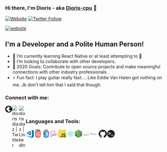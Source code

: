 ### Hi there, I'm Dioris - aka [Dioris-cpu][website] 👋

[![Website](https://img.shields.io/website?label=diorisdiaz.com&style=for-the-badge&url=https%3A%2F%2Fdiorisdiaz.com)](https://diorisdiaz.com/)
[![Twitter Follow](https://img.shields.io/twitter/follow/dioris_diaz?color=1DA1F2&logo=twitter&style=for-the-badge)](https://twitter.com/dioris_diaz)

[![website](https://64.media.tumblr.com/03cc661c99d3c46e996ab9ba67f0c073/tumblr_njvtx9sxNl1rj9zdco1_r3_1280.gifv)](https://diorisdiaz.com/)

## I'm a Developer and a Polite Human Person!

- 🌱 I’m currently learning React Native or at least attempting to 🤣
- 👯 I’m looking to collaborate with other developers.
- 🥅 2020 Goals: Contribute to open source projects and make meaningful connections with other industry professionals .
- ⚡ Fun fact: I play guitar really fast.....Like Eddie Van Halen got nothing on me. Jk don't tell him that I said that though.

### Connect with me:

[<img align="left" alt="diorisdiaz" width="22px" src="https://raw.githubusercontent.com/iconic/open-iconic/master/svg/globe.svg" />][website]
[<img align="left" alt="diorisdiaz | Twitter" width="22px" src="https://cdn.jsdelivr.net/npm/simple-icons@v3/icons/twitter.svg" />][twitter]
[<img align="left" alt="diorisdiaz | LinkedIn" width="22px" src="https://cdn.jsdelivr.net/npm/simple-icons@v3/icons/linkedin.svg" />][linkedin]

<br />

### Languages and Tools:

[<img align="left" alt="Visual Studio Code" width="26px" src="https://raw.githubusercontent.com/github/explore/80688e429a7d4ef2fca1e82350fe8e3517d3494d/topics/visual-studio-code/visual-studio-code.png" />][visual]
[<img align="left" alt="HTML5" width="26px" src="https://raw.githubusercontent.com/github/explore/80688e429a7d4ef2fca1e82350fe8e3517d3494d/topics/html/html.png" />][html]
[<img align="left" alt="CSS3" width="26px" src="https://raw.githubusercontent.com/github/explore/80688e429a7d4ef2fca1e82350fe8e3517d3494d/topics/css/css.png" />][css]
[<img align="left" alt="Sass" width="26px" src="https://raw.githubusercontent.com/github/explore/80688e429a7d4ef2fca1e82350fe8e3517d3494d/topics/sass/sass.png" />][sass]
[<img align="left" alt="JavaScript" width="26px" src="https://raw.githubusercontent.com/github/explore/80688e429a7d4ef2fca1e82350fe8e3517d3494d/topics/javascript/javascript.png" />][javascript]
[<img align="left" alt="React" width="26px" src="https://raw.githubusercontent.com/github/explore/80688e429a7d4ef2fca1e82350fe8e3517d3494d/topics/react/react.png" />][react]

[<img align="left" alt="Node.js" width="26px" src="https://raw.githubusercontent.com/github/explore/80688e429a7d4ef2fca1e82350fe8e3517d3494d/topics/nodejs/nodejs.png" />][node]

[<img align="left" alt="MySQL" width="26px" src="https://raw.githubusercontent.com/github/explore/80688e429a7d4ef2fca1e82350fe8e3517d3494d/topics/mysql/mysql.png" />][mysql]
[<img align="left" alt="MongoDB" width="26px" src="https://raw.githubusercontent.com/github/explore/80688e429a7d4ef2fca1e82350fe8e3517d3494d/topics/mongodb/mongodb.png" />][mongodb]

[<img align="left" alt="GitHub" width="26px" src="https://raw.githubusercontent.com/github/explore/78df643247d429f6cc873026c0622819ad797942/topics/github/github.png" />][git]
[<img align="left" alt="Terminal" width="26px" src="https://raw.githubusercontent.com/github/explore/80688e429a7d4ef2fca1e82350fe8e3517d3494d/topics/terminal/terminal.png" />][terminal]

<br />
<br />

[website]: https://diorisdiaz.com/
[twitter]: https://twitter.com/dioris_diaz
[linkedin]: https://www.linkedin.com/in/dioris-diaz-18a053191/
[visual]: https://code.visualstudio.com/
[html]: https://html.com/
[sass]: https://sass-lang.com/
[javascript]: https://www.javascript.com/
[css]: https://css-tricks.com/
[react]: https://reactjs.org/
[node]: https://nodejs.org/en/
[mysql]: https://www.mysql.com/
[mongodb]: https://www.mongodb.com/
[git]: https://github.com/
[terminal]: https://towardsdatascience.com/a-quick-guide-to-using-command-line-terminal-96815b97b955
[icon]: https://cdn.iconscout.com/icon/premium/png-512-thumb/orangutan-777817.png
